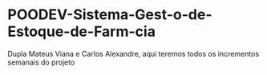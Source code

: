 # POODEV-Sistema-Gest-o-de-Estoque-de-Farm-cia
Dupla Mateus Viana e Carlos Alexandre, aqui teremos todos os incrementos semanais do projeto 
